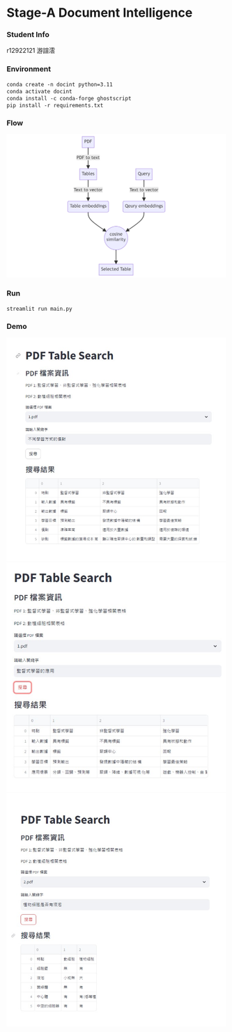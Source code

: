 # Stage-A Document Intelligence

### Student Info
r12922121
游諠澐

### Environment
```
conda create -n docint python=3.11
conda activate docint
conda install -c conda-forge ghostscript
pip install -r requirements.txt
```
### Flow
![flow](/images/flow.png)
### Run
```
streamlit run main.py
```

### Demo
<!-- 放入圖片demo.jpg -->
![Demo1](/images/demo.jpg)
![Demo2](/images/demo2.jpg)
![Demo3](/images/demo3.jpg)